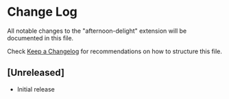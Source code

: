# Change Log

All notable changes to the "afternoon-delight" extension will be documented in this file.

Check [Keep a Changelog](http://keepachangelog.com/) for recommendations on how to structure this file.

## [Unreleased]

- Initial release
